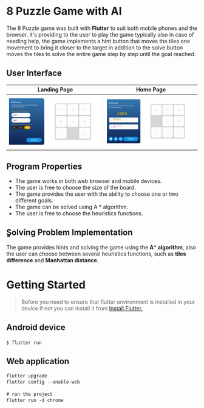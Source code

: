 
# 8 Puzzle Game with AI

The 8 Puzzle game was built with **Flutter** to suit both mobile phones and the browser. it's providing to the user to play the game typically also in case of needing help, the game implements a hint button that moves the tiles one movement to bring it closer to the target in addition to the solve button moves the tiles to solve the entire game step by step until the goal reached.


## User Interface
Landing Page  | Home Page
------------- | -------------
![Landing page](https://github.com/YousefAslan/8-Puzzle-AI/blob/master/landing%20page.png) | ![Home page](https://github.com/YousefAslan/8-Puzzle-AI/blob/master/home%20page.png)| 

## Program Properties

 - The game works in both web browser and mobile devices.
 - The user is free to choose the size of the board.
 - The game provides the user with the ability to choose one or two different goals.
 - The game can be solved using A * algorithm.
 - The user is free to choose the heuristics functions.

## ٍSolving Problem Implementation
The game provides hints and solving the game using the **A*** **algorithm**, also the user can choose between several heuristics functions, such as **tiles difference** and **Manhattan distance**.
# Getting Started

> Before you need to ensure that flutter environment is installed in your device if not you can install it from [Install Flutter.](https://flutter.dev/docs/get-started/install)
## Android device
`$ flutter run`
## Web application
```
flutter upgrade
flutter config --enable-web

# run the project
flutter run -d chrome
```
